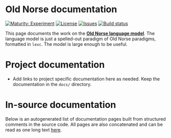 # Old Norse documentation

[![Maturity: Experiment](https://img.shields.io/badge/Maturity-Experiment-black.svg)](https://giellalt.github.io/MaturityClassification.html)
[![License](https://img.shields.io/github/license/giellalt/lang-non)](https://github.com/giellalt/lang-non/blob/main/LICENSE)
[![Issues](https://img.shields.io/github/issues/giellalt/lang-non)](https://github.com/giellalt/lang-non/issues)
[![Build status](https://github.com/giellalt/lang-non/workflows/Speller%20CI+CD/badge.svg)](https://github.com/giellalt/lang-non/actions)

This page documents the work on the **[Old Norse language model](https://github.com/giellalt/lang-non)**. The language model is just a spelled-out paradigm of Old Norse paradigms, formatted in `lexc`. The model is large enough to be useful.

# Project documentation

* Add links to project specific documentation here as needed. Keep the documentation in the `docs/` directory.

# In-source documentation

Below is an autogenerated list of documentation pages built from structured comments in the source code. All pages are also concatenated and can be read as one long text [here](non.md).
